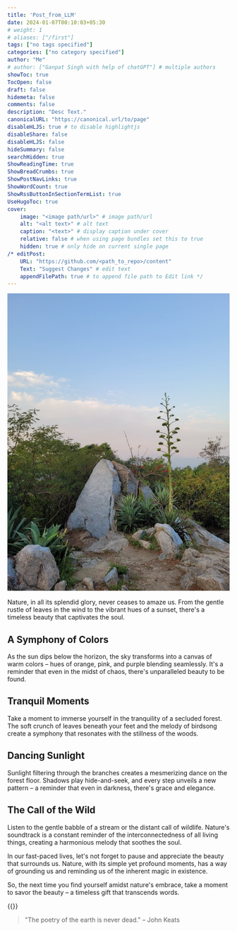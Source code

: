 ```yaml
---
title: 'Post_from_LLM'
date: 2024-01-07T00:10:03+05:30
# weight: 1
# aliases: ["/first"]
tags: ["no tags specified"]
categories: ["no category specified"]
author: "Me"
# author: ["Ganpat Singh with help of chatGPT"] # multiple authors
showToc: true
TocOpen: false
draft: false
hidemeta: false
comments: false
description: "Desc Text."
canonicalURL: "https://canonical.url/to/page"
disableHLJS: true # to disable highlightjs
disableShare: false
disableHLJS: false
hideSummary: false
searchHidden: true
ShowReadingTime: true
ShowBreadCrumbs: true
ShowPostNavLinks: true
ShowWordCount: true
ShowRssButtonInSectionTermList: true
UseHugoToc: true
cover:
    image: "<image path/url>" # image path/url
    alt: "<alt text>" # alt text
    caption: "<text>" # display caption under cover
    relative: false # when using page bundles set this to true
    hidden: true # only hide on current single page
/* editPost:
    URL: "https://github.com/<path_to_repo>/content"
    Text: "Suggest Changes" # edit text
    appendFilePath: true # to append file path to Edit link */
---
```


![Nature](/images/nature.jpg)

Nature, in all its splendid glory, never ceases to amaze us. From the gentle rustle of leaves in the wind to the vibrant hues of a sunset, there's a timeless beauty that captivates the soul.

## A Symphony of Colors

As the sun dips below the horizon, the sky transforms into a canvas of warm colors – hues of orange, pink, and purple blending seamlessly. It's a reminder that even in the midst of chaos, there's unparalleled beauty to be found.

## Tranquil Moments

Take a moment to immerse yourself in the tranquility of a secluded forest. The soft crunch of leaves beneath your feet and the melody of birdsong create a symphony that resonates with the stillness of the woods.

## Dancing Sunlight

Sunlight filtering through the branches creates a mesmerizing dance on the forest floor. Shadows play hide-and-seek, and every step unveils a new pattern – a reminder that even in darkness, there's grace and elegance.

## The Call of the Wild

Listen to the gentle babble of a stream or the distant call of wildlife. Nature's soundtrack is a constant reminder of the interconnectedness of all living things, creating a harmonious melody that soothes the soul.

In our fast-paced lives, let's not forget to pause and appreciate the beauty that surrounds us. Nature, with its simple yet profound moments, has a way of grounding us and reminding us of the inherent magic in existence.

So, the next time you find yourself amidst nature's embrace, take a moment to savor the beauty – a timeless gift that transcends words.

{{<youtube IUN664s7N-c>}}


> "The poetry of the earth is never dead." – John Keats
